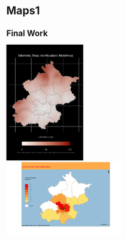 # Maps1
## Final Work
<img src="Driving Time.png" width="40%">
<img src="District Distribution.png" width="60%">
